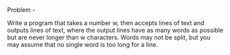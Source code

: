 Problem -

Write a program that takes a number w, then accepts lines of text and outputs lines of text, where the output lines have as many words as possible but are never longer than w characters. Words may not be split, but you may assume that no single word is too long for a line.